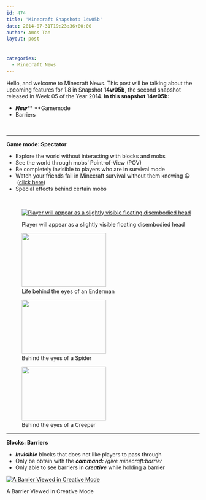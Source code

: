 ```yaml
---
id: 474
title: 'Minecraft Snapshot: 14w05b'
date: 2014-07-31T19:23:36+00:00
author: Amos Tan
layout: post


categories:
  - Minecraft News
---
```

Hello, and welcome to Minecraft News. This post will be talking about the upcoming features for 1.8 in Snapshot **14w05b**, the second snapshot released in Week 05 of the Year 2014. **In this snapshot 14w05b:**

  * _**New**_** **Gamemode
  * Barriers

&nbsp;

* * *

**Game mode: Spectator**

  * Explore the world without interacting with blocks and mobs
  * See the world through mobs&#8217; Point-of-View (POV)
  * Be completely invisible to players who are in survival mode
  * Watch your friends fail in Minecraft survival without them knowing 😀  (<a title="Newbie in Minecraft" href="/?cat=4" target="_blank">click here</a>)
  * Special effects behind certain mobs

&nbsp;<figure id="attachment_533" style="width: 620px" class="wp-caption aligncenter">

[<img class="wp-image-533 size-medium" src="/wp-content/uploads/2014/08/2014-08-06_23.13.59-620x348.png" alt="Player will appear as a slightly visible floating disembodied head  " width="620" height="348" srcset="http://128.199.175.217/wp-content/uploads/2014/08/2014-08-06_23.13.59-620x348.png 620w, http://128.199.175.217/wp-content/uploads/2014/08/2014-08-06_23.13.59.png 854w" sizes="(max-width: 620px) 100vw, 620px" />](/wp-content/uploads/2014/08/2014-08-06_23.13.59.png)<figcaption class="wp-caption-text">Player will appear as a slightly visible floating disembodied head</figcaption></figure> 

<div id='gallery-2' class='gallery galleryid-474 gallery-columns-3 gallery-size-thumbnail'>
  <figure class='gallery-item'> 
  
  <div class='gallery-icon landscape'>
    <a href='http://128.199.175.217/?attachment_id=534#main'><img width="220" height="140" src="http://128.199.175.217/wp-content/uploads/2014/08/2014-08-06_23.16.14-220x140.png" class="attachment-thumbnail size-thumbnail" alt="" aria-describedby="gallery-2-534" /></a>
  </div><figcaption class='wp-caption-text gallery-caption' id='gallery-2-534'> Life behind the eyes of an Enderman </figcaption></figure><figure class='gallery-item'> 
  
  <div class='gallery-icon landscape'>
    <a href='http://128.199.175.217/?attachment_id=536#main'><img width="220" height="140" src="http://128.199.175.217/wp-content/uploads/2014/08/2014-08-06_23.16.47-220x140.png" class="attachment-thumbnail size-thumbnail" alt="" aria-describedby="gallery-2-536" /></a>
  </div><figcaption class='wp-caption-text gallery-caption' id='gallery-2-536'> Behind the eyes of a Spider </figcaption></figure><figure class='gallery-item'> 
  
  <div class='gallery-icon landscape'>
    <a href='http://128.199.175.217/?attachment_id=535#main'><img width="220" height="140" src="http://128.199.175.217/wp-content/uploads/2014/08/2014-08-06_23.24.33-220x140.png" class="attachment-thumbnail size-thumbnail" alt="" aria-describedby="gallery-2-535" /></a>
  </div><figcaption class='wp-caption-text gallery-caption' id='gallery-2-535'> Behind the eyes of a Creeper </figcaption></figure>
</div>

* * *

**Blocks: Barriers**

  * _**Invisible**_ blocks that does not like players to pass through
  * Only be obtain with the _**command:**_ _/give <player> minecraft:barrier <amount>_
  * Only able to see barriers in _**creative**_ while holding a barrier<figure id="attachment_537" style="width: 620px" class="wp-caption aligncenter">

[<img class="wp-image-537 size-medium" src="/wp-content/uploads/2014/08/2014-08-06_23.19.11-620x348.png" alt="A Barrier Viewed in Creative Mode" width="620" height="348" srcset="http://128.199.175.217/wp-content/uploads/2014/08/2014-08-06_23.19.11-620x348.png 620w, http://128.199.175.217/wp-content/uploads/2014/08/2014-08-06_23.19.11.png 854w" sizes="(max-width: 620px) 100vw, 620px" />](/wp-content/uploads/2014/08/2014-08-06_23.19.11.png)<figcaption class="wp-caption-text">A Barrier Viewed in Creative Mode</figcaption></figure> 

&nbsp;
